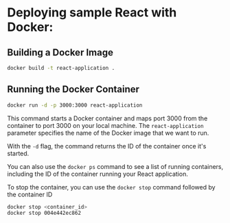 # Deploying sample React with Docker:

## Building a Docker Image


```bash
docker build -t react-application .
```

## Running the Docker Container


```bash
docker run -d -p 3000:3000 react-application
```

This command starts a Docker container and maps port 3000 from the container to port 3000 on your local machine. The `react-application` parameter specifies the name of the Docker image that we want to run.

With the `-d` flag, the command returns the ID of the container once it's started.

You can also use the `docker ps` command to see a list of running containers, including the ID of the container running your React application.

To stop the container, you can use the `docker stop` command followed by the container ID

```bash
docker stop <container_id>
docker stop 004e442ec862
```